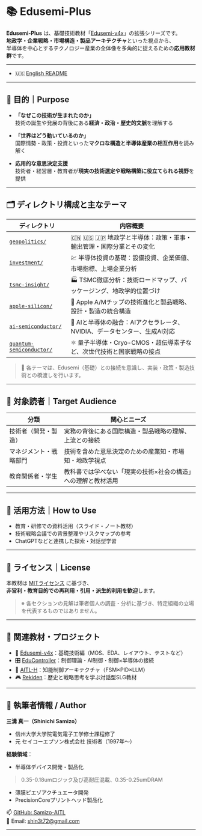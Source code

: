 # 📚 Edusemi-Plus

**Edusemi-Plus** は、基礎技術教材「[Edusemi-v4x](https://github.com/Samizo-AITL/Edusemi-v4x)」の拡張シリーズです。  
**地政学・企業戦略・市場構造・製品アーキテクチャ**といった視点から、  
半導体を中心とするテクノロジー産業の全体像を多角的に捉えるための**応用教材群**です。

---

- 🇺🇸 [English README](./README_en.md)

---

## 🎯 目的｜Purpose

- **「なぜこの技術が生まれたのか」**  
  技術の誕生や発展の背後にある**経済・政治・歴史的文脈**を理解する

- **「世界はどう動いているのか」**  
  国際情勢・政策・投資といった**マクロな構造と半導体産業の相互作用**を読み解く

- **応用的な意思決定支援**  
  技術者・経営層・教育者が**現実の技術選定や戦略構築に役立てられる視野**を提供

---

## 🗂 ディレクトリ構成と主なテーマ

| ディレクトリ                       | 内容概要                                                                 |
|----------------------------------|--------------------------------------------------------------------------|
| [`geopolitics/`](./geopolitics/)             | 🇨🇳 🇺🇸 🇯🇵 地政学と半導体：政策・軍事・輸出管理・国際分業とその変化                   |
| [`investment/`](./investment/)              | 💹 半導体投資の基礎：設備投資、企業価値、市場指標、上場企業分析                       |
| [`tsmc-insight/`](./tsmc-insight/)          | 🏭 TSMC徹底分析：技術ロードマップ、パッケージング、地政学的位置づけ                 |
| [`apple-silicon/`](./apple-silicon/)        | 🍎 Apple A/Mチップの技術進化と製品戦略、設計・製造の統合構造                         |
| [`ai-semiconductor/`](./ai-semiconductor/)  | 🧠 AIと半導体の融合：AIアクセラレータ、NVIDIA、データセンター、生成AI対応              |
| [`quantum-semiconductor/`](./quantum-semiconductor/) | ⚛️ 量子半導体・Cryo-CMOS・超伝導素子など、次世代技術と国家戦略の接点            |

> 📌 各テーマは、Edusemi（基礎）との接続を意識し、実装・政策・製造技術との橋渡しを行います。

---

## 👥 対象読者｜Target Audience

| 分類                     | 関心とニーズ                                                                 |
|--------------------------|------------------------------------------------------------------------------|
| 技術者（開発・製造）     | 実務の背後にある国際構造・製品戦略の理解、上流との接続                     |
| マネジメント・戦略部門   | 技術を含めた意思決定のための産業知・市場知・地政学視点                     |
| 教育関係者・学生         | 教科書では学べない「現実の技術×社会の構造」への理解と教材活用              |

---

## 🧩 活用方法｜How to Use

- 教育・研修での資料活用（スライド・ノート教材）  
- 技術戦略会議での背景整理やリスクマップの参考  
- ChatGPTなどと連携した探索・対話型学習

---

## 📄 ライセンス｜License

本教材は [MITライセンス](https://opensource.org/licenses/MIT) に基づき、  
**非営利・教育目的での再利用・引用・派生的利用を歓迎**します。  
> ※ 各セクションの見解は筆者個人の調査・分析に基づき、特定組織の立場を代表するものではありません。

---

## 🔗 関連教材・プロジェクト

- 🧠 [Edusemi-v4x](https://github.com/Samizo-AITL/Edusemi-v4x)：基礎技術編（MOS、EDA、レイアウト、テストなど）
- 🎛️ [EduController](https://github.com/Samizo-AITL/EduController)：制御理論・AI制御・制御×半導体の接続
- 🤖 [AITL-H](https://github.com/Samizo-AITL/AITL-H)：知能制御アーキテクチャ（FSM×PID×LLM）
- 🎮 [Rekiden](https://github.com/Samizo-AITL/Rekiden)：歴史と戦略思考を学ぶ対話型SLG教材

---

## 👤 執筆者情報 / Author

**三溝 真一（Shinichi Samizo）**  
- 信州大学大学院電気電子工学修士課程修了
- 元 セイコーエプソン株式会社 技術者（1997年〜）  

**経験領域**：
- 半導体デバイス開発・製品化
> 0.35-0.18umロジック及び高耐圧混載、0.35-0.25umDRAM
- 薄膜ピエゾアクチュエータ開発
- PrecisionCoreプリントヘッド製品化

📫 [GitHub: Samizo-AITL](https://github.com/Samizo-AITL)  
📩 Email: [shin3t72@gmail.com](mailto:shin3t72@gmail.com)

---
